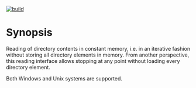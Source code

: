 [![build](https://github.com/sergv/directory-ospath-streaming/actions/workflows/haskell-ci.yaml/badge.svg)](https://github.com/sergv/directory-ospath-streaming/actions/workflows/haskell-ci.yaml)

# Synopsis

Reading of directory contents in constant memory, i.e. in an iterative
fashion without storing all directory elements in memory. From another
perspective, this reading interface allows stopping at any point
without loading every directory element.

Both Windows and Unix systems are supported.
